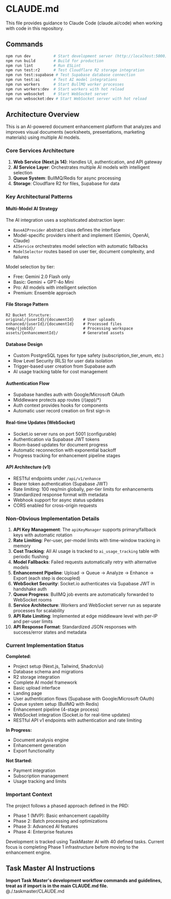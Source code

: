 # CLAUDE.md

This file provides guidance to Claude Code (claude.ai/code) when working with code in this repository.

## Commands

```bash
npm run dev          # Start development server (http://localhost:5000)
npm run build        # Build for production
npm run lint         # Run ESLint
npm run test:r2      # Test Cloudflare R2 storage integration
npm run test:supabase # Test Supabase database connection
npm run test:ai      # Test AI model integrations
npm run workers      # Start BullMQ worker processes
npm run workers:dev  # Start workers with hot reload
npm run websocket    # Start WebSocket server
npm run websocket:dev # Start WebSocket server with hot reload
```

## Architecture Overview

This is an AI-powered document enhancement platform that analyzes and improves visual documents (worksheets, presentations, marketing materials) using multiple AI models.

### Core Services Architecture

1. **Web Service (Next.js 14)**: Handles UI, authentication, and API gateway
2. **AI Service Layer**: Orchestrates multiple AI models with intelligent selection
3. **Queue System**: BullMQ/Redis for async processing
4. **Storage**: Cloudflare R2 for files, Supabase for data

### Key Architectural Patterns

#### Multi-Model AI Strategy
The AI integration uses a sophisticated abstraction layer:
- `BaseAIProvider` abstract class defines the interface
- Model-specific providers inherit and implement (Gemini, OpenAI, Claude)
- `AIService` orchestrates model selection with automatic fallbacks
- `ModelSelector` routes based on user tier, document complexity, and failures

Model selection by tier:
- Free: Gemini 2.0 Flash only
- Basic: Gemini + GPT-4o Mini  
- Pro: All models with intelligent selection
- Premium: Ensemble approach

#### File Storage Pattern
```
R2 Bucket Structure:
original/{userId}/{documentId}    # User uploads
enhanced/{userId}/{documentId}    # Processed files
temp/{jobId}/                     # Processing workspace
assets/{enhancementId}/           # Generated assets
```

#### Database Design
- Custom PostgreSQL types for type safety (subscription_tier_enum, etc.)
- Row Level Security (RLS) for user data isolation
- Trigger-based user creation from Supabase auth
- AI usage tracking table for cost management

#### Authentication Flow
- Supabase handles auth with Google/Microsoft OAuth
- Middleware protects app routes (/(app)/*)
- Auth context provides hooks for components
- Automatic user record creation on first sign-in

#### Real-time Updates (WebSocket)
- Socket.io server runs on port 5001 (configurable)
- Authentication via Supabase JWT tokens
- Room-based updates for document progress
- Automatic reconnection with exponential backoff
- Progress tracking for enhancement pipeline stages

#### API Architecture (v1)
- RESTful endpoints under `/api/v1/enhance`
- Bearer token authentication (Supabase JWT)
- Rate limiting: 100 req/min globally, per-tier limits for enhancements
- Standardized response format with metadata
- Webhook support for async status updates
- CORS enabled for cross-origin requests

### Non-Obvious Implementation Details

1. **API Key Management**: The `apiKeyManager` supports primary/fallback keys with automatic rotation
2. **Rate Limiting**: Per-user, per-model limits with time-window tracking in memory
3. **Cost Tracking**: All AI usage is tracked to `ai_usage_tracking` table with periodic flushing
4. **Model Fallbacks**: Failed requests automatically retry with alternative models
5. **Enhancement Pipeline**: Upload → Queue → Analyze → Enhance → Export (each step is decoupled)
6. **WebSocket Security**: Socket.io authenticates via Supabase JWT in handshake auth
7. **Queue Progress**: BullMQ job events are automatically forwarded to WebSocket rooms
8. **Service Architecture**: Workers and WebSocket server run as separate processes for scalability
9. **API Rate Limiting**: Implemented at edge middleware level with per-IP and per-user limits
10. **API Response Format**: Standardized JSON responses with success/error states and metadata

### Current Implementation Status

**Completed:**
- Project setup (Next.js, Tailwind, Shadcn/ui)
- Database schema and migrations
- R2 storage integration
- Complete AI model framework
- Basic upload interface
- Landing page
- User authentication flows (Supabase with Google/Microsoft OAuth)
- Queue system setup (BullMQ with Redis)
- Enhancement pipeline (4-stage process)
- WebSocket integration (Socket.io for real-time updates)
- RESTful API v1 endpoints with authentication and rate limiting

**In Progress:**
- Document analysis engine
- Enhancement generation
- Export functionality

**Not Started:**
- Payment integration
- Subscription management
- Usage tracking and limits

### Important Context

The project follows a phased approach defined in the PRD:
- Phase 1 (MVP): Basic enhancement capability
- Phase 2: Batch processing and optimizations
- Phase 3: Advanced AI features
- Phase 4: Enterprise features

Development is tracked using TaskMaster AI with 40 defined tasks. Current focus is completing Phase 1 infrastructure before moving to the enhancement engine.

## Task Master AI Instructions
**Import Task Master's development workflow commands and guidelines, treat as if import is in the main CLAUDE.md file.**
@./.taskmaster/CLAUDE.md
